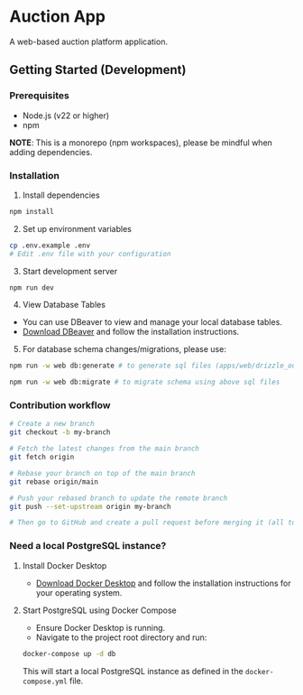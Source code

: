 # Auction App

A web-based auction platform application.

## Getting Started (Development)

### Prerequisites
- Node.js (v22 or higher)
- npm

**NOTE**: This is a monorepo (npm workspaces), please be mindful when adding dependencies.
### Installation
1. Install dependencies
```bash
npm install
```

2. Set up environment variables
```bash
cp .env.example .env
# Edit .env file with your configuration
```

3. Start development server
```bash
npm run dev
```

4. View Database Tables
- You can use DBeaver to view and manage your local database tables.
- [Download DBeaver](https://dbeaver.io/download/) and follow the installation instructions.


5. For database schema changes/migrations, please use:
```bash
npm run -w web db:generate # to generate sql files (apps/web/drizzle_output)

npm run -w web db:migrate # to migrate schema using above sql files
```


### Contribution workflow
```bash
# Create a new branch
git checkout -b my-branch

# Fetch the latest changes from the main branch
git fetch origin

# Rebase your branch on top of the main branch
git rebase origin/main

# Push your rebased branch to update the remote branch
git push --set-upstream origin my-branch

# Then go to GitHub and create a pull request before merging it (all to be done on the website)
```


### Need a local PostgreSQL instance?
1. Install Docker Desktop
	- [Download Docker Desktop](https://www.docker.com/products/docker-desktop) and follow the installation instructions for your operating system.

2. Start PostgreSQL using Docker Compose
	- Ensure Docker Desktop is running.
	- Navigate to the project root directory and run:
	```bash
	docker-compose up -d db
	```
	This will start a local PostgreSQL instance as defined in the `docker-compose.yml` file.
